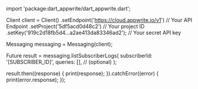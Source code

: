 import 'package:dart_appwrite/dart_appwrite.dart';

Client client = Client()
  .setEndpoint('https://cloud.appwrite.io/v1') // Your API Endpoint
  .setProject('5df5acd0d48c2') // Your project ID
  .setKey('919c2d18fb5d4...a2ae413da83346ad2'); // Your secret API key

Messaging messaging = Messaging(client);

Future result = messaging.listSubscriberLogs(
  subscriberId: '[SUBSCRIBER_ID]',
  queries: [], // (optional)
);

result.then((response) {
  print(response);
}).catchError((error) {
  print(error.response);
});
